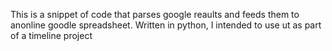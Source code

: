 This is a snippet of code that parses google reaults and feeds them to anonline goodle spreadsheet. Written in python,
I intended to use ut as part of a timeline project
